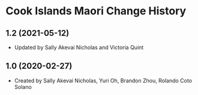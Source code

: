 Cook Islands Maori Change History
====================

1.2 (2021-05-12)
----------------
* Updated by Sally Akevai Nicholas and Victoria Quint

1.0 (2020-02-27)
----------------
* Created by Sally Akevai Nicholas, Yuri Oh, Brandon Zhou, Rolando Coto Solano
